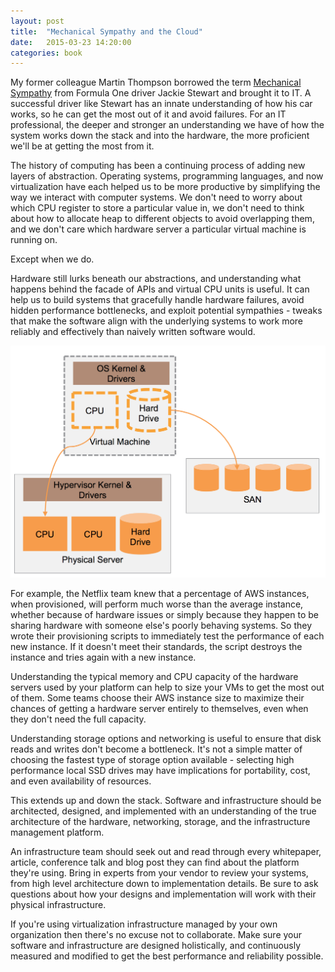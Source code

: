 ```yaml
---
layout: post
title:  "Mechanical Sympathy and the Cloud"
date:   2015-03-23 14:20:00
categories: book
---
```


My former colleague Martin Thompson borrowed the term [Mechanical Sympathy](http://mechanical-sympathy.blogspot.co.uk/2011/07/why-mechanical-sympathy.html) from Formula One driver Jackie Stewart and brought it to IT. A successful driver like Stewart has an innate understanding of how his car works, so he can get the most out of it and avoid failures. For an IT professional, the deeper and stronger an understanding we have of how the system works down the stack and into the hardware, the more proficient we'll be at getting the most from it.

The history of computing has been a continuing process of adding new layers of abstraction. Operating systems, programming languages, and now virtualization have each helped us to be more productive by simplifying the way we interact with computer systems. We don't need to worry about which CPU register to store a particular value in, we don't need to think about how to allocate heap to different objects to avoid overlapping them, and we don't care which hardware server a particular virtual machine is running on.

Except when we do.

Hardware still lurks beneath our abstractions, and understanding what happens behind the facade of APIs and virtual CPU units is useful. It can help us to build systems that gracefully handle hardware failures, avoid hidden performance bottlenecks, and exploit potential sympathies - tweaks that make the software align with the underlying systems to work more reliably and effectively than naively written software would.


<img src="/images/virtualization-abstraction.png" alt="Hardware like CPUs and hard drives appear local to the VM, but may not be what they seem." title="A simplistic representation of abstractions in a VM"/>

For example, the Netflix team knew that a percentage of AWS instances, when provisioned, will perform much worse than the average instance, whether because of hardware issues or simply because they happen to be sharing hardware with someone else's poorly behaving systems. So they wrote their provisioning scripts to immediately test the performance of each new instance. If it doesn't meet their standards, the script destroys the instance and tries again with a new instance.

Understanding the typical memory and CPU capacity of the hardware servers used by your platform can help to size your VMs to get the most out of them. Some teams choose their AWS instance size to maximize their chances of getting a hardware server entirely to themselves, even when they don't need the full capacity.

Understanding storage options and networking is useful to ensure that disk reads and writes don't become a bottleneck. It's not a simple matter of choosing the fastest type of storage option available - selecting high performance local SSD drives may have implications for portability, cost, and even availability of resources.

This extends up and down the stack. Software and infrastructure should be architected, designed, and implemented with an understanding of the true architecture of the hardware, networking, storage, and the infrastructure management platform.

An infrastructure team should seek out and read through every whitepaper, article, conference talk and blog post they can find about the platform they're using. Bring in experts from your vendor to review your systems, from high level architecture down to implementation details. Be sure to ask questions about how your designs and implementation will work with their physical infrastructure.

If you're using virtualization infrastructure managed by your own organization then there's no excuse not to collaborate. Make sure your software and infrastructure are designed holistically, and continuously measured and modified to get the best performance and reliability possible.
